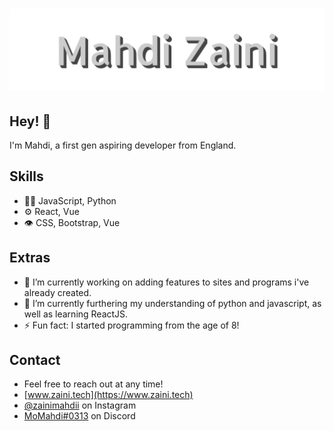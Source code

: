 <h1 align="center">
  <img src="https://raw.githubusercontent.com/mmzaini/mmzaini/master/name.svg" alt="Mahdi Zaini" />
</h1>


## Hey! 👋
I'm Mahdi, a first gen aspiring developer from England.

## Skills
- 👨‍💻 JavaScript, Python
- ⚙️ React, Vue
- 👁️ CSS, Bootstrap, Vue

## Extras
- 🔭 I’m currently working on adding features to sites and programs i've already created.
- 🌱 I’m currently furthering my understanding of python and javascript, as well as learning ReactJS.
- ⚡ Fun fact: I started programming from the age of 8!

## Contact
- Feel free to reach out at any time!
- [www.zaini.tech](https://www.zaini.tech)
- [@zainimahdii](https://instagram.com/zainimahdii) on Instagram
- [MoMahdi#0313](./) on Discord

